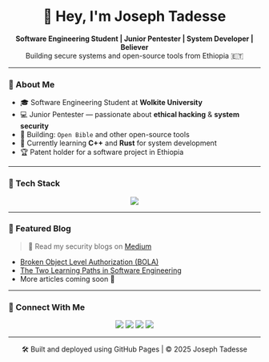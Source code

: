<h1 align="center">👋 Hey, I'm Joseph Tadesse</h1>
<p align="center">
  <b>Software Engineering Student | Junior Pentester | System Developer | Believer</b><br/>
  Building secure systems and open-source tools from Ethiopia 🇪🇹
</p>

---

### 🚀 About Me
- 🎓 Software Engineering Student at **Wolkite University**
- 💻 Junior Pentester — passionate about **ethical hacking** & **system security**
- 🔧 Building: `Open Bible` and other open-source tools
- 🧠 Currently learning **C++** and **Rust** for system development
- 🏆 Patent holder for a software project in Ethiopia
---

### 🧰 Tech Stack
<p align="center">
  <img src="https://skillicons.dev/icons?i=react,vite,cpp,rust,php,linux,bash,js,html,css,github,androidstudio,postman,pnpm,vscode,vim,mongodb,postgresql,mysql,neovim,nextjs,nodejs,react,c,flutter,go,css,github,laravel,js,ts,svelte,tailwind,tauri,java,npm,bun,html,express,sqlite" />
</p>

---

### 🧠 Featured Blog
> 📖 Read my security blogs on [Medium](https://josepht273.medium.com/)

- [Broken Object Level Authorization (BOLA)](https://josepht273.medium.com/bola-broken-object-level-authorization-0fbcc4f5220e)
- [The Two Learning Paths in Software Engineering](https://josepht273.medium.com/two-types-of-learning-in-software-engineering-active-vs-passive-0621f1a2e00f)
- More articles coming soon 🚀

---

### 💬 Connect With Me
<p align="center">
  <a href="https://github.com/josephT273"><img src="https://img.shields.io/badge/GitHub-%23181717.svg?style=for-the-badge&logo=github&logoColor=white"/></a>
  <a href="https://josepht273.medium.com/"><img src="https://img.shields.io/badge/Medium-%23000000.svg?style=for-the-badge&logo=medium&logoColor=white"/></a>
  <a href="https://t.me/josepht273"><img src="https://img.shields.io/badge/Telegram-%2523000000.svg?style=for-the-badge&logo=telegram&logoColor=white"/></a>
  <a href="mailto:josephtadessem@gmail.com"><img src="https://img.shields.io/badge/Email-%23EA4335.svg?style=for-the-badge&logo=gmail&logoColor=white"/></a>
</p>

---

<p align="center">🛠️ Built and deployed using GitHub Pages | © 2025 Joseph Tadesse</p>
